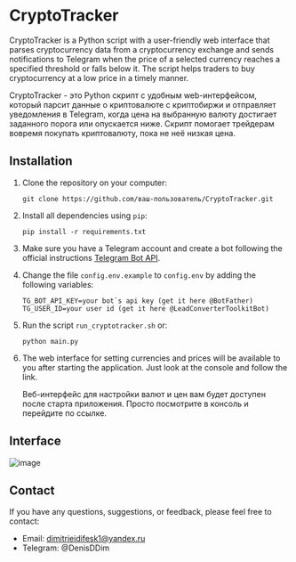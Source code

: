 
# CryptoTracker

CryptoTracker is a Python script with a user-friendly web interface that parses cryptocurrency data from a cryptocurrency exchange and sends notifications to Telegram when the price of a selected currency reaches a specified threshold or falls below it.
The script helps traders to buy cryptocurrency at a low price in a timely manner.

CryptoTracker - это Python скрипт с удобным web-интерфейсом, который парсит данные о криптовалюте с криптобиржи и отправляет уведомления в Telegram, когда цена на выбранную валюту достигает заданного порога или опускается ниже.
Скрипт помогает трейдерам вовремя покупать криптовалюту, пока не неё низкая цена.
## Installation

1. Clone the repository on your computer:
   
       git clone https://github.com/ваш-пользователь/CryptoTracker.git
     
3. Install all dependencies using `pip`:
      
       pip install -r requirements.txt

4. Make sure you have a Telegram account and create a bot following the official instructions [Telegram Bot API](https://core.telegram.org/bots#creating-a-new-bot).

5. Change the file `config.env.example` to `config.env` by adding the following variables:
      
       TG_BOT_API_KEY=your bot`s api key (get it here @BotFather)
       TG_USER_ID=your user id (get it here @LeadConverterToolkitBot)
   
6. Run the script `run_cryptotracker.sh` or:

       python main.py
   
7. The web interface for setting currencies and prices will be available to you after starting the application. Just look at the console and follow the link.

   Веб-интерфейс для настройки валют и цен вам будет доступен после старта приложения. Просто посмотрите в консоль и перейдите по ссылке.

## Interface

![image](https://github.com/dimitrieidifesk/CryptoTracker/assets/123076304/2bcda634-6b92-4dcf-a6b1-a802c33bb8ca)

## Contact

If you have any questions, suggestions, or feedback, please feel free to contact:

- Email: dimitrieidifesk1@yandex.ru
- Telegram: @DenisDDim

